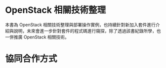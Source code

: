 # OpenStack 相關技術整理
本書為 OpenStack 相關技術整理與部署操作實例，也持續針對新加入套件進行介紹與說明，未來會進一步針對套件的程式碼進行窺探，除了透過該書紀錄所學，也一併推廣 OpenStack 相關技術。


# 協同合作方式

